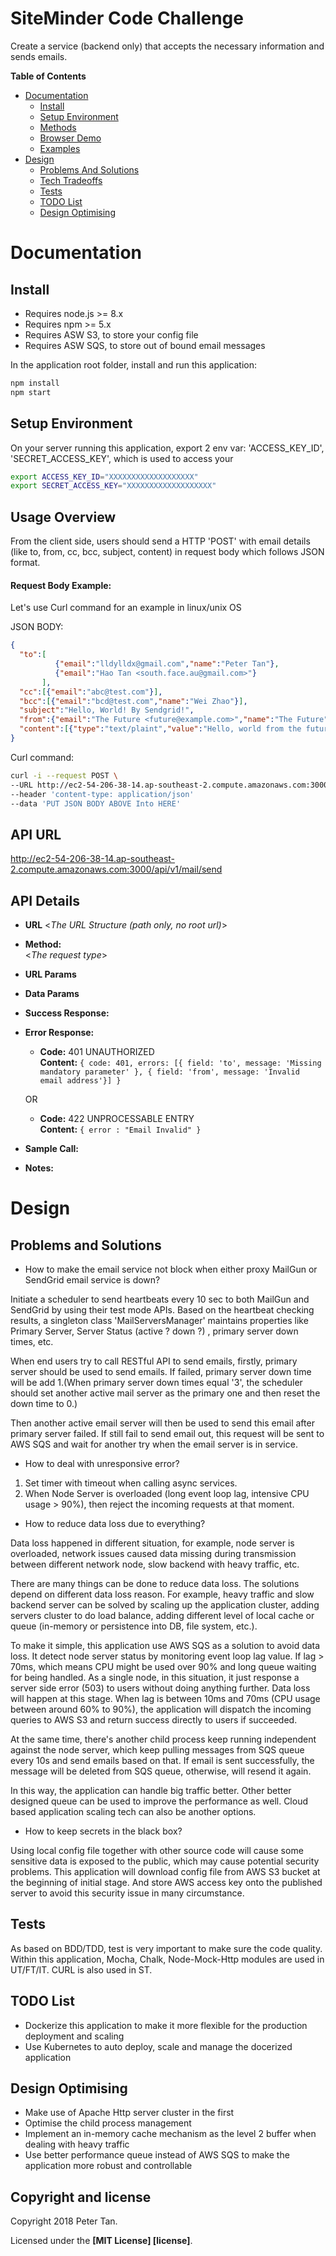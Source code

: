 # SiteMinder Code Challenge

Create a service (backend only) that accepts the necessary information and sends emails.


__Table of Contents__

- [Documentation](#documentation)
  - [Install](#install)
  - [Setup Environment](#setup-environment)
  - [Methods](#methods)
  - [Browser Demo](#browser-demo)
  - [Examples](https://github.com/mailgun/mailgun-js/tree/c379f79ea2a2e0f825103751a3a102d8bdd3dd1b/example)
- [Design](#design)
  - [Problems And Solutions](#problems-and-solutions)
  - [Tech Tradeoffs](#tech-tradeoffs)
  - [Tests](#tests)
  - [TODO List](##todo-list)
  - [Design Optimising](##design-optimising)

# Documentation
## Install
- Requires node.js >= 8.x
- Requires npm >= 5.x
- Requires ASW S3, to store your config file
- Requires ASW SQS, to store out of bound email messages

In the application root folder, install and run this application:

```sh
npm install
npm start
```
## Setup Environment

On your server running this application, export 2 env var: 'ACCESS_KEY_ID', 'SECRET_ACCESS_KEY', which is used to access your
```sh
export ACCESS_KEY_ID="XXXXXXXXXXXXXXXXXXX"
export SECRET_ACCESS_KEY="XXXXXXXXXXXXXXXXXXX"
```

## Usage Overview
From the client side, users should send a HTTP 'POST' with email details (like to, from, cc, bcc, subject, content) in request body which follows JSON format.

#### Request Body Example:

Let's use Curl command for an example in linux/unix OS

JSON BODY:
```json
{
  "to":[
          {"email":"lldylldx@gmail.com","name":"Peter Tan"},
          {"email":"Hao Tan <south.face.au@gmail.com>"}
       ],
  "cc":[{"email":"abc@test.com"}],
  "bcc":[{"email":"bcd@test.com","name":"Wei Zhao"}],
  "subject":"Hello, World! By Sendgrid!",
  "from":{"email":"The Future <future@example.com>","name":"The Future"},
  "content":[{"type":"text/plaint","value":"Hello, world from the future!"}]
}
```

Curl command:

```sh
curl -i --request POST \
--URL http://ec2-54-206-38-14.ap-southeast-2.compute.amazonaws.com:3000/api/v1/mail/send
--header 'content-type: application/json'
--data 'PUT JSON BODY ABOVE Into HERE'
```

## API URL

http://ec2-54-206-38-14.ap-southeast-2.compute.amazonaws.com:3000/api/v1/mail/send

## API Details
* **URL**
  <_The URL Structure (path only, no root url)_>

* **Method:**    
    <_The request type_>
* **URL Params**

* **Data Params**

* **Success Response:**

* **Error Response:**
  * **Code:** 401 UNAUTHORIZED <br />
  **Content:**
  `{ code: 401,
    errors: [{
      field: 'to',
      message: 'Missing mandatory parameter'
    },
    {
      field: 'from',
      message: 'Invalid email address'}] }`

  OR

  * **Code:** 422 UNPROCESSABLE ENTRY <br />
    **Content:** `{ error : "Email Invalid" }`

* **Sample Call:**

* **Notes:**

# Design

## Problems and Solutions

* How to make the email service not block when either proxy MailGun or SendGrid email service is down?


Initiate a scheduler to send heartbeats every 10 sec to both MailGun and SendGrid by using their test mode APIs. Based on the heartbeat checking results, a singleton class 'MailServersManager' maintains properties like Primary Server, Server Status (active ? down ?) , primary server down times, etc.

When end users try to call RESTful API to send emails, firstly, primary server should be used to send emails. If failed, primary server down time will be add 1.(When primary server down times equal '3', the scheduler should set another active mail server as the primary one and then reset the down time to 0.)

Then another active email server will then be used to send this email after primary server failed. If still fail to send email out, this request will be sent to AWS SQS and wait for another try when the email server is in service.


* How to deal with unresponsive error?


1. Set timer with timeout when calling async services.
2. When Node Server is overloaded (long event loop lag, intensive CPU usage > 90%), then reject the incoming requests at that moment.


* How to reduce data loss due to everything?

Data loss happened in different situation, for example, node server is overloaded, network issues caused data missing during transmission between different network node, slow backend with heavy traffic, etc.

There are many things can be done to reduce data loss. The solutions depend on different data loss reason. For example, heavy traffic and slow backend server can be solved by scaling up the application cluster, adding servers cluster to do load balance, adding different level of local cache or queue (in-memory or persistence into DB, file system, etc.).

To make it simple, this application use AWS SQS as a solution to avoid data loss. It detect node server status by monitoring event loop lag value. If lag > 70ms, which means CPU might be used over 90% and long queue waiting for being handled. As a single node, in this situation, it just response a server side error (503) to users without doing anything further. Data loss will happen at this stage. When lag is between 10ms and 70ms (CPU usage  between around 60% to 90%), the application will dispatch the incoming queries to AWS S3 and return success directly to users if succeeded.

At the same time, there's another child process keep running independent against the node server, which keep pulling messages from SQS queue every 10s and send emails based on that. If email is sent successfully, the message will be deleted from SQS queue, otherwise, will resend it again.

In this way, the application can handle big traffic better. Other better designed queue can be used to improve the performance as well. Cloud based application scaling tech can also be another options.

* How to keep secrets in the black box?

Using local config file together with other source code will cause some sensitive data is exposed to the public, which may cause potential security problems. This application will download config file from AWS S3 bucket at the beginning of initial stage. And store AWS access key onto the published server to avoid this security issue in many circumstance.

## Tests
As based on BDD/TDD, test is very important to make sure the code quality. Within this application, Mocha, Chalk, Node-Mock-Http modules are used in UT/FT/IT. CURL is also used in ST.

## TODO List
* Dockerize this application to make it more flexible for the production deployment and scaling
* Use Kubernetes to auto deploy, scale and manage the docerized application


## Design Optimising
* Make use of Apache Http server cluster in the first
* Optimise the child process management
* Implement an in-memory cache mechanism as the level 2 buffer when dealing with heavy traffic
* Use better performance queue instead of AWS SQS to make the application more robust and controllable


## Copyright and license

Copyright 2018 Peter Tan.

Licensed under the **[MIT License] [license]**.
